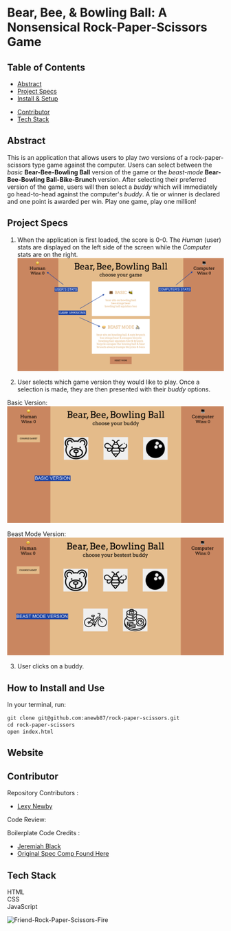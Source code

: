 # Bear, Bee, & Bowling Ball: A Nonsensical Rock-Paper-Scissors Game


## Table of Contents   
  - [Abstract](#abstract)   
  - [Project Specs](#project-specs)   
  - [Install & Setup](#set-up)
  <!-- - [Website](#website) -->
  - [Contributor](#contributor)   
  - [Tech Stack](#tech-stack)   

## Abstract  
This is an application that allows users to play *two* versions of a rock-paper-scissors type game against the computer. Users can select between the *basic* **Bear-Bee-Bowling Ball** version of the game or the *beast-mode* **Bear-Bee-Bowling Ball-Bike-Brunch** version.
After selecting their preferred version of the game, users will then select a *buddy* which will immediately go head-to-head against the computer's *buddy*. A tie or winner is declared and one point is awarded per win. Play one game, play one million!   

## Project Specs  
1. When the application is first loaded, the score is 0-0. The *Human* (user) stats are displayed on the left side of the screen while the *Computer* stats are on the right.  
![View on Page Load](assets/view-on-page-load.png)  

2. User selects which game version they would like to play. Once a selection is made, they are then presented with their *buddy* options.  

  Basic Version:  
![Basic Version](assets/basic-version.png)  

  Beast Mode Version:
![Beast Mode Version](assets/beast-mode-version.png)


3. User clicks on a buddy.  



## How to Install and Use   
In your terminal, run:
```   
git clone git@github.com:anewb87/rock-paper-scissors.git
cd rock-paper-scissors    
open index.html      
```

## Website
<!-- https://gracegardner.github.io/intention-timer/ -->
<!-- Can't remember how to do this/ can I do this with a private repo? -->


## Contributor
Repository Contributors :      
- [Lexy Newby](https://github.com/anewb87)

Code Review:
<!-- - [Justin Torrance](https://github.com/JustinTorrance) -->

Boilerplate Code Credits :     
- [Jeremiah Black](https://github.com/jeremiahblackol)     
- [Original Spec Comp Found Here](https://frontend.turing.edu/projects/module-1/rock-paper-scissors-solo.html)     



## Tech Stack  
HTML  
CSS  
JavaScript  

![Friend-Rock-Paper-Scissors-Fire](https://c.tenor.com/3ZC1sfm5Ko0AAAAC/friends-rock-paper-scissors.gif)
